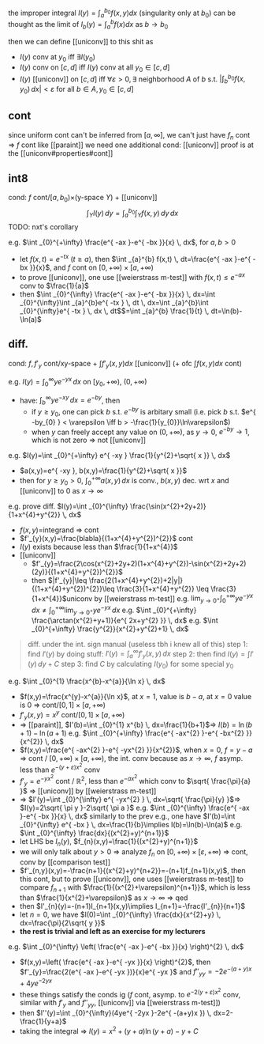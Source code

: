 the improper integral $I(y)=\int _{a}^{b_{0}} f(x,y)dx$ (singularity only at $b_{0}$) can be thought as the limit of $I_{b}(y)=\int _{a}^b f(x)dx$ as $b\to b_{0}$

then we can define [[uniconv]] to this shit as
- $I(y)$ conv at $y_{0}$ iff $\exists I(y_{0})$
- $I(y)$ conv on $[c,d]$ iff $I(y)$ conv at all $y_{0} \in [c,d]$
- $I(y)$ [[uniconv]] on $[c,d]$ iff $\forall \varepsilon>0, \exists$ neighborhood $A$ of $b$ s.t. $|\int _{b}^{b_{0}}f(x,y_{0}) \, dx|<\varepsilon$ for all $b \in A, y_{0} \in [c,d]$

## cont
since uniform cont can't be inferred from $[a,\infty]$, we can't just have $f_{n}$ cont => $f$ cont like [[paraint]]
we need one additional cond: [[uniconv]]
proof is at the [[uniconv#properties#cont]]

## int8
cond: $f$ cont/$[a,b_{0})\times$(y-space $Y$) + [[uniconv]]
$$
\int _{Y} I(y)\, dy =\int _{a}^{b_{0}} \int _{Y} f(x,y) \, dy  \, dx 
$$
TODO: nxt's corollary

e.g. $\int _{0}^{+\infty} \frac{e^{ -ax }-e^{ -bx }}{x} \, dx$, for $a,b>0$
- let $f(x,t)=e^{ -tx }$ ($t\geq a$), then $\int _{a}^{b} f(x,t) \, dt=\frac{e^{ -ax }-e^{ -bx }}{x}$, and $f$ cont on $[0,+\infty)\times[a,+\infty)$
- to prove [[uniconv]], one use [[weierstrass m-test]] with $f(x,t)\leq e^{ -ax }$ conv to $\frac{1}{a}$
- then $\int _{0}^{\infty} \frac{e^{ -ax }-e^{ -bx }}{x} \, dx=\int _{0}^{\infty}\int _{a}^{b}e^{ -tx } \, dt \, dx=\int _{a}^{b}\int _{0}^{\infty}e^{ -tx } \, dx \, dt$$=\int _{a}^{b} \frac{1}{t} \, dt=\ln(b)-\ln(a)$

## diff.
cond: $f,f'_{y}$ cont/xy-space + $\int f'_{y}(x,y)dx$ [[uniconv]]  (+ ofc $\int f(x,y)dx$ cont)

e.g. $I(y)=\int _{0}^{\infty} ye^{ -yx } \, dx$ on $[y_{0},+\infty)$, $(0,+\infty)$
- have: $\int _{b}^{\infty} ye^{ -xy } \, dx=e^{ -by }$, then
	- if $y\geq y_{0}$, one can pick $b$ s.t. $e^{ -by }$ is arbitary small (i.e. pick $b$ s.t. $e^{ -by_{0} } < \varepsilon \iff b > -\frac{1}{y_{0}}\ln\varepsilon$)
	- when $y$ can freely accept any value on $(0, +\infty)$, as $y\to 0$, $e^{ -by }\to 1$, which is not zero => not [[uniconv]]

e.g. $I(y)=\int _{0}^{+\infty} e^{ -xy } \frac{1}{y^{2}+\sqrt{ x }} \, dx$
- $a(x,y)=e^{ -xy }, b(x,y)=\frac{1}{y^{2}+\sqrt{ x }}$
- then for $y\geq y_{0}>0$, $\int _{0}^{+\infty}a(x,y) \, dx$ is conv., $b(x,y)$ dec. wrt $x$ and [[uniconv]] to $0$ as $x\to \infty$

e.g. prove diff. $I(y)=\int _{0}^{\infty} \frac{\sin(x^{2}+2y+2)}{1+x^{4}+y^{2}} \, dx$
- $f(x,y)$=integrand => cont
- $f'_{y}(x,y)=\frac{blabla}{(1+x^{4}+y^{2})^{2}}$ cont
- $I(y)$ exists because less than $\frac{1}{1+x^{4}}$
- [[uniconv]]
	- $f'_{y}=\frac{2\cos(x^{2}+2y+2)(1+x^{4}+y^{2})-\sin(x^{2}+2y+2)(2y)}{(1+x^{4}+y^{2})^{2}}$
	- then $|f'_{y}|\leq \frac{2(1+x^{4}+y^{2})+2|y|}{(1+x^{4}+y^{2})^{2}}\leq \frac{3}{1+x^{4}+y^{2}} \leq \frac{3}{1+x^{4}}$uniconv by [[weierstrass m-test]]
e.g. $\lim_{ y \to 0^{+} } \int _{0}^{+\infty}ye^{ -yx } \, dx \neq \int _{0}^{+\infty} \lim_{ y \to 0^{+} } ye^{ -yx } \, dx$
e.g. $\int _{0}^{+\infty} \frac{\arctan(x^{2}+y+1)}{e^{ 2x+y^{2} }} \, dx$
e.g. $\int _{0}^{+\infty} \frac{y^{2}}{x^{2}+y^{2}+1} \, dx$

> diff. under the int. sign manual (useless tbh i knew all of this)
> step 1: find $I'(y)$ by doing stuff: $I'(y)=\int _{a}^{\infty} f'_{y}(x,y) \, dx$
> step 2: then find $I(y)=\int I'(y) \, dy+C$
> step 3: find $C$ by calculating $I(y_{0})$ for some special $y_{0}$

e.g. $\int _{0}^{1} \frac{x^{b}-x^{a}}{\ln x} \, dx$
- $f(x,y)=\frac{x^{y}-x^{a}}{\ln x}$, at $x=1$, value is $b-a$, at $x=0$ value is 0 => cont/$[0,1]\times[a,+\infty)$
- $f'_{y}(x,y)=x^{y}$ cont/$[0,1]\times[a,+\infty)$
- => [[paraint]], $I'(b)=\int _{0}^{1} x^{b} \, dx=\frac{1}{b+1}$=> $I(b)=\ln(b+1)-\ln(a+1)$
e.g. $\int _{0}^{+\infty} \frac{e^{ -ax^{2} }-e^{ -bx^{2} }}{x^{2}} \, dx$
- $f(x,y)=\frac{e^{ -ax^{2} }-e^{ -yx^{2} }}{x^{2}}$, when $x=0$, $f=y-a$ => cont / $[0, +\infty)\times[a,+\infty)$, the int. conv because as $x\to \infty$, $f$ asymp. less than $e^{ -(y+\varepsilon)x^{2} }$ conv
- $f'_{y}=e^{ -yx^{2} }$ cont / $\mathbb{R}^{2}$, less than $e^{ -ax^{2} }$ which conv to $\sqrt{ \frac{\pi}{a} }$ => [[uniconv]] by [[weierstrass m-test]]
- => $I'(y)=\int _{0}^{\infty} e^{ -yx^{2} } \, dx=\sqrt{ \frac{\pi}{y} }$=> $I(y)=2\sqrt{ \pi y }-2\sqrt{ \pi a }$
e.g. $\int _{0}^{\infty} \frac{e^{ -ax }-e^{ -bx }}{x} \, dx$
similarly to the prev e.g., one have $I'(b)=\int _{0}^{\infty} e^{ -bx } \, dx=\frac{1}{b}\implies I(b)=\ln(b)-\ln(a)$
e.g. $\int _{0}^{\infty} \frac{dx}{(x^{2}+y)^{n+1}}$
- let LHS be $I_{n}(y)$, $f_{n}(x,y)=\frac{1}{(x^{2}+y)^{n+1}}$
- we will only talk about $y>0$ => analyze $f_{n}$ on $[0, +\infty) \times [\varepsilon, +\infty)$ => cont, conv by [[comparison test]]
- $f'_{n,y}(x,y)=-\frac{n+1}{(x^{2}+y)^{n+2}}=-(n+1)f_{n+1}(x,y)$, then this cont, but to prove [[uniconv]], one uses [[weierstrass m-test]] to compare $f_{n+1}$ with $\frac{1}{(x^{2}+\varepsilon)^{n+1}}$, which is less than $\frac{1}{x^{2}+\varepsilon}$ as $x\to \infty$ => qed
- then $I'_{n}(y)=-(n+1)I_{n+1}(x,y)\implies I_{n+1}=-\frac{I'_{n}}{n+1}$
- let $n=0$, we have $I(0)=\int _{0}^{\infty} \frac{dx}{x^{2}+y} \, dx=\frac{\pi}{2\sqrt{ y }}$
- **the rest is trivial and left as an exercise for my lecturers**

e.g. $\int _{0}^{\infty} \left( \frac{e^{ -ax }-e^{ -bx }}{x} \right)^{2} \, dx$
- $f(x,y)=\left( \frac{e^{ -ax }-e^{ -yx }}{x} \right)^{2}$, then $f'_{y}=\frac{2(e^{ -ax }-e^{ -yx })}{x}e^{ -yx }$ and $f''_{yy}=-2e^{ -(a+y)x }+4ye^{ -2yx }$
- these things satisfy the conds ig ($f$ cont, asymp. to $e^{ -2(y+\varepsilon)x^{2} }$ conv, similar with $f'_{y}$ and $f''_{yy}$, [[uniconv]] via [[weierstrass m-test]])
- then $I''(y)=\int _{0}^{\infty}(4ye^{ -2yx }-2e^{ -(a+y)x }) \, dx=2-\frac{1}{y+a}$
- taking the integral => $I(y)=x^{2}+(y+a)\ln(y+a)-y+C$
